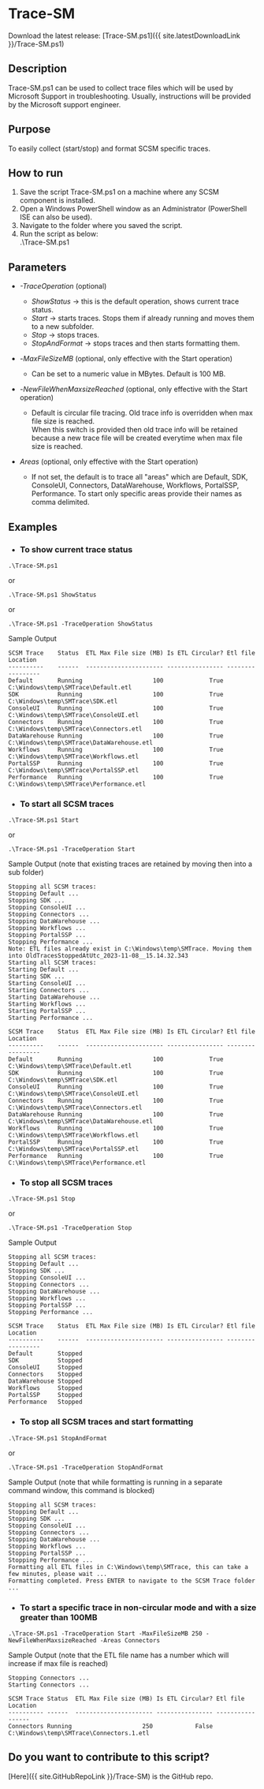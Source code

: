 # Trace-SM
Download the latest release: [Trace-SM.ps1]({{ site.latestDownloadLink }}/Trace-SM.ps1)   

## Description
Trace-SM.ps1 can be used to collect trace files which will be used by Microsoft Support in troubleshooting. Usually, instructions will be provided by the Microsoft support engineer.

## Purpose
To easily collect (start/stop) and format SCSM specific traces. 

## How to run
1. Save the script Trace-SM.ps1 on a machine where any SCSM component is installed.
1. Open a Windows PowerShell window as an Administrator (PowerShell ISE can also be used).
1. Navigate to the folder where you saved the script.
2. Run the script as below:  
   .\Trace-SM.ps1

## Parameters
- *-TraceOperation* (optional)  
  - *ShowStatus* -> this is the default operation, shows current trace status.
  - *Start* -> starts traces. Stops them if already running and moves them to a new subfolder.
  - *Stop* -> stops traces.
  - *StopAndFormat* -> stops traces and then starts formatting them.  
   
- -*MaxFileSizeMB* (optional, only effective with the Start operation)
  - Can be set to a numeric value in MBytes. Default is 100 MB.
    
- -*NewFileWhenMaxsizeReached* (optional, only effective with the Start operation)
  - Default is circular file tracing. Old trace info is overridden when max file size is reached.  
  When this switch is provided then old trace info will be retained because a new trace file will be created everytime when max file size is reached.
    
- *Areas* (optional, only effective with the Start operation)
  - If not set, the default is to trace all "areas" which are Default, SDK, ConsoleUI, Connectors, DataWarehouse, Workflows, PortalSSP, Performance. To start only specific areas provide their names as comma delimited.

## Examples
- ### To show current trace status
```
.\Trace-SM.ps1
```
or
```
.\Trace-SM.ps1 ShowStatus
```
or
```
.\Trace-SM.ps1 -TraceOperation ShowStatus
```

Sample Output
```
SCSM Trace    Status  ETL Max File size (MB) Is ETL Circular? Etl file Location                        
----------    ------  ---------------------- ---------------- -----------------                        
Default       Running                    100             True C:\Windows\temp\SMTrace\Default.etl      
SDK           Running                    100             True C:\Windows\temp\SMTrace\SDK.etl          
ConsoleUI     Running                    100             True C:\Windows\temp\SMTrace\ConsoleUI.etl    
Connectors    Running                    100             True C:\Windows\temp\SMTrace\Connectors.etl   
DataWarehouse Running                    100             True C:\Windows\temp\SMTrace\DataWarehouse.etl
Workflows     Running                    100             True C:\Windows\temp\SMTrace\Workflows.etl    
PortalSSP     Running                    100             True C:\Windows\temp\SMTrace\PortalSSP.etl    
Performance   Running                    100             True C:\Windows\temp\SMTrace\Performance.etl  
```

- ### To start all SCSM traces
```
.\Trace-SM.ps1 Start
```
or
```
.\Trace-SM.ps1 -TraceOperation Start
```
Sample Output (note that existing traces are retained by moving then into a sub folder)
```
Stopping all SCSM traces:
Stopping Default ...
Stopping SDK ...
Stopping ConsoleUI ...
Stopping Connectors ...
Stopping DataWarehouse ...
Stopping Workflows ...
Stopping PortalSSP ...
Stopping Performance ...
Note: ETL files already exist in C:\Windows\temp\SMTrace. Moving them into OldTracesStoppedAtUtc_2023-11-08__15.14.32.343
Starting all SCSM traces: 
Starting Default ...
Starting SDK ...
Starting ConsoleUI ...
Starting Connectors ...
Starting DataWarehouse ...
Starting Workflows ...
Starting PortalSSP ...
Starting Performance ...

SCSM Trace    Status  ETL Max File size (MB) Is ETL Circular? Etl file Location
----------    ------  ---------------------- ---------------- -----------------
Default       Running                    100             True C:\Windows\temp\SMTrace\Default.etl
SDK           Running                    100             True C:\Windows\temp\SMTrace\SDK.etl
ConsoleUI     Running                    100             True C:\Windows\temp\SMTrace\ConsoleUI.etl
Connectors    Running                    100             True C:\Windows\temp\SMTrace\Connectors.etl
DataWarehouse Running                    100             True C:\Windows\temp\SMTrace\DataWarehouse.etl
Workflows     Running                    100             True C:\Windows\temp\SMTrace\Workflows.etl
PortalSSP     Running                    100             True C:\Windows\temp\SMTrace\PortalSSP.etl
Performance   Running                    100             True C:\Windows\temp\SMTrace\Performance.etl
```
    
- ### To stop all SCSM traces
```
.\Trace-SM.ps1 Stop
```
or
```
.\Trace-SM.ps1 -TraceOperation Stop
```
Sample Output
```
Stopping all SCSM traces:
Stopping Default ...
Stopping SDK ...
Stopping ConsoleUI ...
Stopping Connectors ...
Stopping DataWarehouse ...
Stopping Workflows ...
Stopping PortalSSP ...
Stopping Performance ...

SCSM Trace    Status  ETL Max File size (MB) Is ETL Circular? Etl file Location
----------    ------  ---------------------- ---------------- -----------------
Default       Stopped
SDK           Stopped
ConsoleUI     Stopped
Connectors    Stopped
DataWarehouse Stopped
Workflows     Stopped
PortalSSP     Stopped
Performance   Stopped
```

- ### To stop all SCSM traces and start formatting
```
.\Trace-SM.ps1 StopAndFormat
```
or
```
.\Trace-SM.ps1 -TraceOperation StopAndFormat
```
Sample Output (note that while formatting is running in a separate command window, this command is blocked)
```
Stopping all SCSM traces:
Stopping Default ...
Stopping SDK ...
Stopping ConsoleUI ...
Stopping Connectors ...
Stopping DataWarehouse ...
Stopping Workflows ...
Stopping PortalSSP ...
Stopping Performance ...
Formatting all ETL files in C:\Windows\temp\SMTrace, this can take a few minutes, please wait ...
Formatting completed. Press ENTER to navigate to the SCSM Trace folder ...
```

- ### To start a specific trace in non-circular mode and with a size greater than 100MB
```
.\Trace-SM.ps1 -TraceOperation Start -MaxFileSizeMB 250 -NewFileWhenMaxsizeReached -Areas Connectors
```
Sample Output (note that the ETL file name has a number which will increase if max file is reached)
```
Stopping Connectors ...
Starting Connectors ...

SCSM Trace Status  ETL Max File size (MB) Is ETL Circular? Etl file Location                       
---------- ------  ---------------------- ---------------- -----------------                       
Connectors Running                    250            False C:\Windows\temp\SMTrace\Connectors.1.etl
```

## Do you want to contribute to this script?
[Here]({{ site.GitHubRepoLink }}/Trace-SM) is the GitHub repo.

